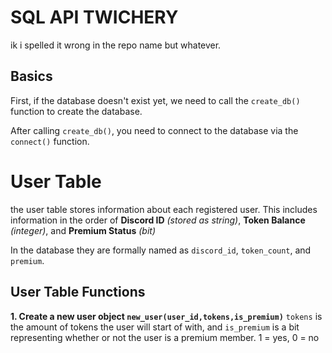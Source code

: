 # SQL API TWICHERY
ik i spelled it wrong in the repo name but whatever.

## Basics
First, if the database doesn't exist yet, we need to call the ```create_db()``` function to create the database.

After calling ```create_db()```, you need to connect to the database via the ```connect()``` function.

# User Table
the user table stores information about each registered user. This includes information in the order of **Discord ID** *(stored as string)*, **Token Balance** *(integer)*, and **Premium Status** *(bit)*

In the database they are formally named as ```discord_id```, ```token_count```, and ```premium```.

## User Table Functions
**1. Create a new user object `new_user(user_id,tokens,is_premium)`**
```tokens``` is the amount of tokens the user will start of with, and ```is_premium``` is a bit representing whether or not the user is a premium member. 1 = yes, 0 = no
